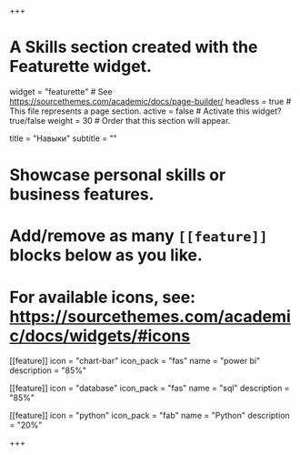 +++
# A Skills section created with the Featurette widget.
widget = "featurette"  # See https://sourcethemes.com/academic/docs/page-builder/
headless = true  # This file represents a page section.
active = false  # Activate this widget? true/false
weight = 30  # Order that this section will appear.

title = "Навыки"
subtitle = ""

# Showcase personal skills or business features.
# 
# Add/remove as many `[[feature]]` blocks below as you like.
# 
# For available icons, see: https://sourcethemes.com/academic/docs/widgets/#icons

[[feature]]
  icon = "chart-bar"
  icon_pack = "fas"
  name = "power bi"
  description = "85%"

[[feature]]
  icon = "database"
  icon_pack = "fas"
  name = "sql"
  description = "85%"

[[feature]]
  icon = "python"
  icon_pack = "fab"
  name = "Python"
  description = "20%"

+++
